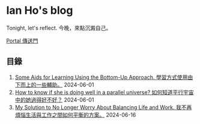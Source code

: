 # Ian Ho's blog
Tonight, let's reflect. 今晚，來點沉澱自己。

[Portal 傳送門](https://github.com/evilryo0309/blog/issues)

## 目錄
1. [Some Aids for Learning Using the Bottom-Up Approach. 學習方式使用由下而上的一些輔助。](https://github.com/evilryo0309/blog/issues/1) 2024-06-01
2. [How to know if she is doing well in a parallel universe? 如何知道平行宇宙中的她過得好不好？](https://github.com/evilryo0309/blog/issues/2) 2024-06-01
3. [My Solution to No Longer Worry About Balancing Life and Work. 我不再煩惱生活與工作之間如何平衡的方案。](https://github.com/evilryo0309/blog/issues/3) 2024-06-16
